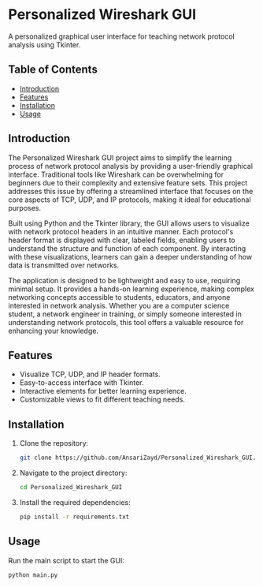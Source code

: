 # Personalized Wireshark GUI

A personalized graphical user interface for teaching network protocol analysis using Tkinter.

## Table of Contents

- [Introduction](#introduction)
- [Features](#features)
- [Installation](#installation)
- [Usage](#usage)

## Introduction

The Personalized Wireshark GUI project aims to simplify the learning process of network protocol analysis by providing a user-friendly graphical interface. Traditional tools like Wireshark can be overwhelming for beginners due to their complexity and extensive feature sets. This project addresses this issue by offering a streamlined interface that focuses on the core aspects of TCP, UDP, and IP protocols, making it ideal for educational purposes.

Built using Python and the Tkinter library, the GUI allows users to visualize with network protocol headers in an intuitive manner. Each protocol's header format is displayed with clear, labeled fields, enabling users to understand the structure and function of each component. By interacting with these visualizations, learners can gain a deeper understanding of how data is transmitted over networks.

The application is designed to be lightweight and easy to use, requiring minimal setup. It provides a hands-on learning experience, making complex networking concepts accessible to students, educators, and anyone interested in network analysis. Whether you are a computer science student, a network engineer in training, or simply someone interested in understanding network protocols, this tool offers a valuable resource for enhancing your knowledge.

## Features

- Visualize TCP, UDP, and IP header formats.
- Easy-to-access interface with Tkinter.
- Interactive elements for better learning experience.
- Customizable views to fit different teaching needs.

## Installation

1. Clone the repository:
    ```sh
    git clone https://github.com/AnsariZayd/Personalized_Wireshark_GUI.git
    ```
2. Navigate to the project directory:
    ```sh
    cd Personalized_Wireshark_GUI
    ```
3. Install the required dependencies:
    ```sh
    pip install -r requirements.txt
    ```

## Usage

Run the main script to start the GUI:
```sh
python main.py
